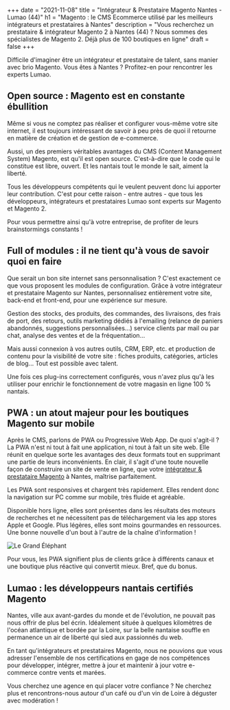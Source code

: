 +++
date = "2021-11-08"
title = "Intégrateur & Prestataire Magento Nantes - Lumao (44)"
h1 = "Magento : le CMS Ecommerce utilisé par les meilleurs intégrateurs et prestataires à Nantes"
description = "Vous recherchez un prestataire & intégrateur Magento 2 à Nantes (44) ? Nous sommes des spécialistes de Magento 2. Déjà plus de 100 boutiques en ligne"
draft = false
+++

Difficile d'imaginer être un intégrateur et prestataire de talent, sans manier avec brio Magento. Vous êtes à Nantes ? Profitez-en pour rencontrer les experts Lumao.

## Open source : Magento est en constante ébullition

Même si vous ne comptez pas réaliser et configurer vous-même votre site internet, il est toujours intéressant de savoir à peu près de quoi il retourne en matière de création et de gestion de e-commerce.

Aussi, un des premiers véritables avantages du CMS (Content Management System) Magento, est qu'il est open source. C'est-à-dire que le code qui le constitue est libre, ouvert. Et les nantais tout le monde le sait, aiment la liberté.

Tous les développeurs compétents qui le veulent peuvent donc lui apporter leur contribution. C'est pour cette raison - entre autres - que tous les développeurs, intégrateurs et prestataires Lumao sont experts sur Magento et Magento 2.

Pour vous permettre ainsi qu'à votre entreprise, de profiter de leurs brainstormings constants !

## Full of modules : il ne tient qu'à vous de savoir quoi en faire

Que serait un bon site internet sans personnalisation ? C'est exactement ce que vous proposent les modules de configuration. Grâce à votre intégrateur et prestataire Magento sur Nantes, personnalisez entièrement votre site, back-end et front-end, pour une expérience sur mesure.

Gestion des stocks, des produits, des commandes, des livraisons, des frais de port, des retours, outils marketing dédiés à l'emailing (relance de paniers abandonnés, suggestions personnalisées…) service clients par mail ou par chat, analyse des ventes et de la fréquentation…

Mais aussi connexion à vos autres outils, CRM, ERP, etc. et production de contenu pour la visibilité de votre site : fiches produits, catégories, articles de blog... Tout est possible avec talent.

Une fois ces plug-ins correctement configurés, vous n'avez plus qu'à les utiliser pour enrichir le fonctionnement de votre magasin en ligne 100 % nantais.

## PWA : un atout majeur pour les boutiques Magento sur mobile

Après le CMS, parlons de PWA ou Progressive Web App. De quoi s'agit-il ? La PWA n'est ni tout à fait une application, ni tout à fait un site web. Elle réunit en quelque sorte les avantages des deux formats tout en supprimant une partie de leurs inconvénients. En clair, il s'agit d'une toute nouvelle façon de construire un site de vente en ligne, que votre [intégrateur & prestataire Magento](/ecommerce/cms/magento/prestataire/) à Nantes, maîtrise parfaitement.

Les PWA sont responsives et chargent très rapidement. Elles rendent donc la navigation sur PC comme sur mobile, très fluide et agréable.

Disponible hors ligne, elles sont présentes dans les résultats des moteurs de recherches et ne nécessitent pas de téléchargement via les app stores Apple et Google. Plus légères, elles sont moins gourmandes en ressources. Une bonne nouvelle d'un bout à l'autre de la chaîne d'information ! 

<img class="animate zoomIn margin-auto" src="/images/ville/grand-elephant.jpg" alt="Le Grand Éléphant " />

Pour vous, les PWA signifient plus de clients grâce à différents canaux et une boutique plus réactive qui convertit mieux. Bref, que du bonus.

## Lumao : les développeurs nantais certifiés Magento

Nantes, ville aux avant-gardes du monde et de l'évolution, ne pouvait pas nous offrir de plus bel écrin. Idéalement située à quelques kilomètres de l'océan atlantique et bordée par la Loire, sur la belle nantaise souffle en permanence un air de liberté qui sied aux passionnés du web.

En tant qu'intégrateurs et prestataires Magento, nous ne pouvions que vous adresser l'ensemble de nos certifications en gage de nos compétences pour développer, intégrer, mettre à jour et maintenir à jour votre e-commerce contre vents et marées.

Vous cherchez une agence en qui placer votre confiance ? Ne cherchez plus et rencontrons-nous autour d'un café ou d'un vin de Loire à déguster avec modération !

